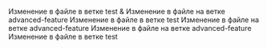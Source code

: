 Изменение в файле в ветке test & Изменение в файле на ветке advanced-feature
Изменение в файле в ветке test
Изменение в файле на ветке advanced-feature
Изменение в файле на ветке advanced-feature
Изменение в файле в ветке test
